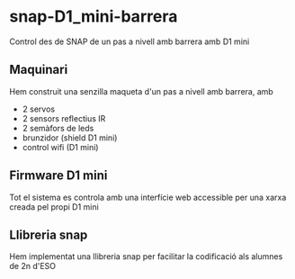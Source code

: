 # snap-D1_mini-barrera
Control des de SNAP de un pas a nivell amb barrera amb D1 mini

## Maquinari
Hem construit una senzilla maqueta d'un pas a nivell amb barrera, amb
* 2 servos 
* 2 sensors reflectius IR
* 2 semàfors de leds
* brunzidor (shield D1 mini)
* control wifi (D1 mini)

## Firmware D1 mini
Tot el sistema es controla amb una interfície web accessible per una xarxa creada pel propi D1 mini

## Llibreria snap
Hem implementat una llibreria snap per facilitar la codificació als alumnes de 2n d'ESO
